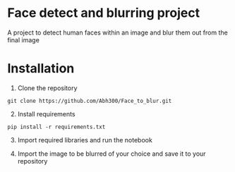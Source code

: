 # Face detect and blurring project

A project to detect human faces within an image and blur them out from the final image 

# Installation

1. Clone the repository

```
git clone https://github.com/Abh300/Face_to_blur.git
```

2. Install requirements 

```
pip install -r requirements.txt
```

3. Import required libraries and run the notebook

4. Import the image to be blurred of your choice and save it to your repository